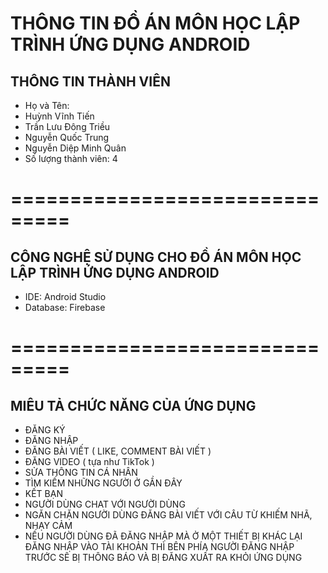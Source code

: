 # THÔNG TIN ĐỒ ÁN MÔN HỌC LẬP TRÌNH ỨNG DỤNG ANDROID
## THÔNG TIN THÀNH VIÊN
* Họ và Tên:
* Huỳnh Vĩnh Tiến
* Trần Lưu Đông Triều
* Nguyễn Quốc Trung
* Nguyễn Diệp Minh Quân
* Số lượng thành viên: 4
# ===============================
## CÔNG NGHỆ SỬ DỤNG CHO ĐỒ ÁN MÔN HỌC LẬP TRÌNH ỨNG DỤNG ANDROID
* IDE: Android Studio
* Database: Firebase
# ===============================
## MIÊU TẢ CHỨC NĂNG CỦA ỨNG DỤNG
* ĐĂNG KÝ
* ĐĂNG NHẬP
* ĐĂNG BÀI VIẾT ( LIKE, COMMENT BÀI VIẾT )
* ĐĂNG VIDEO ( tựa như TikTok )
* SỬA THÔNG TIN CÁ NHÂN
* TÌM KIẾM NHỮNG NGƯỜI Ở GẦN ĐÂY
* KẾT BẠN
* NGƯỜI DÙNG CHAT VỚI NGƯỜI DÙNG
* NGĂN CHẶN NGƯỜI DÙNG ĐĂNG BÀI VIẾT VỚI CÂU TỪ KHIẾM NHÃ, NHẠY CẢM
* NẾU NGƯỜI DÙNG ĐÃ ĐĂNG NHẬP MÀ Ở MỘT THIẾT BỊ KHÁC LẠI ĐĂNG NHẬP VÀO TÀI KHOẢN THÌ BÊN PHÍA NGƯỜI ĐĂNG NHẬP TRƯỚC SẼ BỊ THÔNG BÁO VÀ BỊ ĐĂNG XUẤT RA KHỎI ỨNG DỤNG

